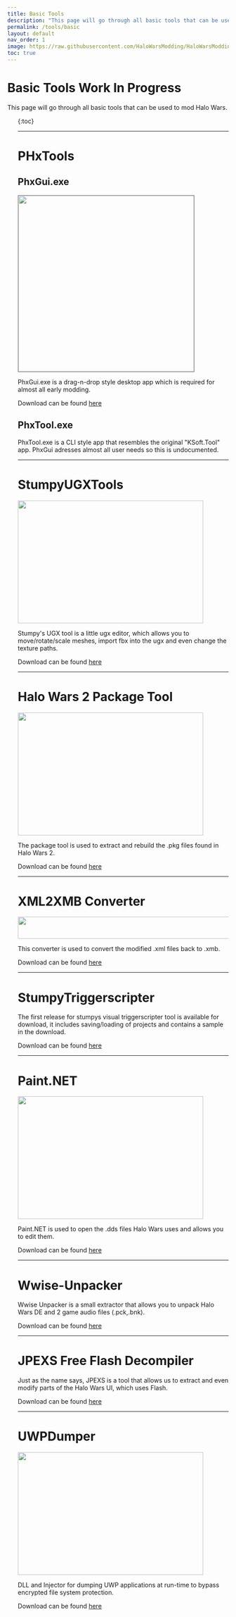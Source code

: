 ```yaml
---
title: Basic Tools
description: "This page will go through all basic tools that can be used to mod Halo Wars."
permalink: /tools/basic
layout: default
nav_order: 1
image: https://raw.githubusercontent.com/HaloWarsModding/HaloWarsModding.github.io/master/resources/images/metadata/header.png
toc: true
---
```


# Basic Tools <span class="label label-blue">Work In Progress</span>

This page will go through all basic tools that can be used to mod Halo Wars. 

<ol>{:toc}

***

<a name="PHxTools"></a>
# PHxTools
## PhxGui.exe
<img width="auto" height="400" style="border:1px solid #808080" src="https://github.com/HaloWarsModding/HaloWarsModding.github.io/blob/master/assets/images/unpackingera_nofolder.png?raw=true">

PhxGui.exe is a drag-n-drop style desktop app which is required for almost all early modding.

Download can be found [here](https://github.com/HaloMods/HaloWarsDocs/releases) 

## PhxTool.exe

PhxTool.exe is a CLI style app that resembles the original "KSoft.Tool" app. PhxGui adresses almost all user needs so this is undocumented.

***

<a name="StumpyUGXTools"></a>
# StumpyUGXTools
<img width="422" height="279" src="https://github.com/HaloWarsModding/HaloWarsModding.github.io/blob/master/resources/images/stumpyugxtool_overview.png?raw=true">

Stumpy's UGX tool is a little ugx editor, which allows you to move/rotate/scale meshes, import fbx into the ugx and even change the texture paths.

Download can be found [here](https://github.com/jake1029/StumpyUGXTools) 

***

<a name="Halo Wars 2 Package Tool"></a>
# Halo Wars 2 Package Tool
<img width="422" height="279" src="https://github.com/HaloWarsModding/HaloWarsModding.github.io/blob/master/resources/images/hw2pkgtool_overview.png?raw=true">

The package tool is used to extract and rebuild the .pkg files found in Halo Wars 2.

Download can be found [here](https://www.mediafire.com/file/arygc1elmr13x3b/HW2PkgTool.exe/file)

***

<a name="XML2XMBConverter"></a>
# XML2XMB Converter
<img width="842" height="50" src="https://github.com/HaloWarsModding/HaloWarsModding.github.io/blob/master/resourcesss/images/smallxml2xmbexample.png?raw=true">

This converter is used to convert the modified .xml files back to .xmb.

Download can be found [here](https://www.mediafire.com/file/agyy6rqh4sblns4/xmltoxmbtool.zip/file)

***

<a name="StumpyTriggerscripter"></a>
# StumpyTriggerscripter

The first release for stumpys visual triggerscripter tool is available for download, it includes saving/loading of projects and contains a sample in the download.

Download can be found [here](https://github.com/HaloWarsModding/StumpyTriggerscripter/releases) 

***

<a name="Paint.NET"></a>
# Paint.NET
<img width="422" height="279" src="https://www.getpaint.net/screenshots/pdn40_kirkland.jpg">

Paint.NET is used to open the .dds files Halo Wars uses and allows you to edit them.

Download can be found [here](https://www.getpaint.net/) 

***

<a name="Wwise-Unpacker"></a>
# Wwise-Unpacker

Wwise Unpacker is a small extractor that allows you to unpack Halo Wars DE and 2 game audio files (.pck,.bnk).

Download can be found [here](https://github.com/Vextil/Wwise-Unpacker/releases)  

***

<a name="JPEXS Free Flash Decompiler"></a>
# JPEXS Free Flash Decompiler

Just as the name says, JPEXS is a tool that allows us to extract and even modify parts of the Halo Wars UI, which uses Flash. 

Download can be found [here](https://github.com/jindrapetrik/jpexs-decompiler/releases) 

***

<a name="UWPDumper"></a>
# UWPDumper
<img width="422" height="279" src="https://raw.githubusercontent.com/Wunkolo/UWPDumper/master/media/demo2.gif">

DLL and Injector for dumping UWP applications at run-time to bypass encrypted file system protection.

Download can be found [here](https://github.com/Wunkolo/UWPDumper) 


